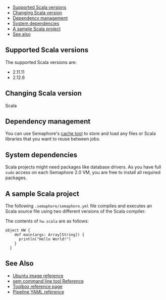 
* [Supported Scala versions](#supported-scala-versions)
* [Changing Scala version](#changing-scala-version)
* [Dependency management](#dependency-management)
* [System dependencies](#system-dependencies)
* [A sample Scala project](#a-sample-scala-project)
* [See also](#see-also)

## Supported Scala versions

The supported Scala versions are:

* 2.11.11
* 2.12.6

## Changing Scala version

Scala

## Dependency management

You can use Semaphore's [cache tool](https://docs.semaphoreci.com/article/54-toolbox-reference#cache)
to store and load any files or Scala libraries that you want to reuse between jobs.

## System dependencies

Scala projects might need packages like database drivers. As you have full `sudo`
access on each Semaphore 2.0 VM, you are free to install all required packages.

## A sample Scala project

The following `.semaphore/semaphore.yml` file compiles and executes an Scala
source file using two different versions of the Scala compiler:



The contents of `hw.scala` are as follows:

    object HW {
        def main(args: Array[String]) {
          println("Hello World!")
        }
      }

## See Also

* [Ubuntu image reference](https://docs.semaphoreci.com/article/32-ubuntu-1804-image)
* [sem command line tool Reference](https://docs.semaphoreci.com/article/53-sem-reference)
* [Toolbox reference page](https://docs.semaphoreci.com/article/54-toolbox-reference)
* [Pipeline YAML reference](https://docs.semaphoreci.com/article/50-pipeline-yaml)
